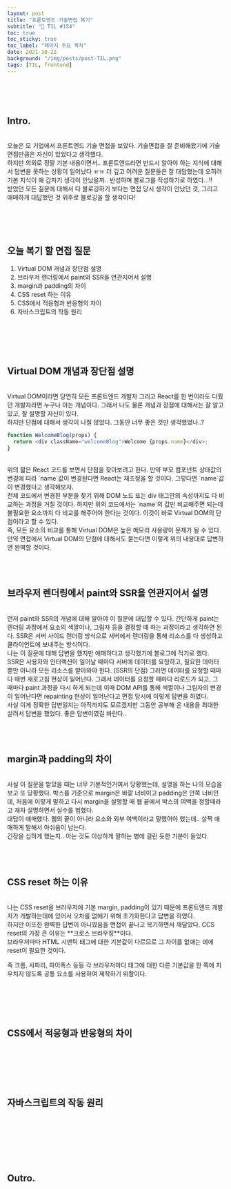 ```yaml
---
layout: post
title: "프론트엔드 기술면접 복기"
subtitle: "📅 TIL #154"
toc: true
toc_sticky: true
toc_label: "페이지 주요 목차"
date: 2021-10-22
background: "/img/posts/post-TIL.png"
tags: [TIL, frontend]
---
```


<br/>
<br/>
<br/>

## Intro.

<br/>
오늘은 모 기업에서 프론트엔드 기술 면접을 보았다. 기술면접을 잘 준비해왔기에 기술면접만큼은 자신이 있었다고 생각했다.

<br/>
하지만 의외로 정말 기본 내용이면서.. 프론트엔드라면 반드시 알아야 하는 지식에 대해서 답변을 못하는 상황이 일어났다 ㅠㅠ 더 깊고 어려운 질문들은 잘 대답했는데 오히려 기본 지식이 왜 갑자기 생각이 안났을까.. 반성하며 블로그를 작성하기로 하였다...!!

<br />
받았던 모든 질문에 대해서 다 블로깅하기 보다는 면접 당시 생각이 안났던 것, 그리고 애매하게 대답했던 것 위주로 블로깅을 할 생각이다!

<br/>
<br/>
<br/>
<br/>
<br/>

## 오늘 복기 할 면접 질문

1. Virtual DOM 개념과 장단점 설명
2. 브라우저 렌더링에서 paint와 SSR을 연관지어서 설명
3. margin과 padding의 차이
4. CSS reset 하는 이유
5. CSS에서 적응형과 반응형의 차이
6. 자바스크립트의 작동 원리

<br/>
<br/>
<br/>
<br/>

## Virtual DOM 개념과 장단점 설명

<br />
Virtual DOM이라면 당연히 모든 프론트엔드 개발자 그리고 React를 한 번이라도 다뤘던 개발자라면 누구나 아는 개념이다. 그래서 나도 물론 개념과 장점에 대해서는 잘 알고 있고, 잘 설명할 자신이 있다.

<br/>
하지만 단점에 대해서 생각이 나질 않았다. 그동안 너무 좋은 것만 생각했었나..?

<br/>

```js
function WelcomeBlog(props) {
  return <div className="welcomeBlog">Welcome {props.name}</div>;
}
```

<br/>
위의 짧은 React 코드를 보면서 단점을 찾아보려고 한다. 만약 부모 컴포넌트 상태값의 변경에 따라 `name`값이 변경된다면 React는 재조정을 할 것이다. 그렇다면 `name`값이 변경했다고 생각해보자.

<br/>
전체 코드에서 변경된 부분을 찾기 위해 DOM 노드 또는 div 태그안의 속성까지도 다 비교하는 과정을 거칠 것이다. 하지만 위의 코드에서는 `name`의 값만 비교해주면 되는데 불필요한 요소까지 다 비교를 해주어야 한다는 것이다. 이것이 바로 Virtual DOM의 단점이라고 할 수 있다.

<br/>
즉, 모든 요소의 비교를 통해 Virtual DOM은 높은 메모리 사용량이 문제가 될 수 있다. 만약 면접에서 Virtual DOM의 단점에 대해서도 묻는다면 이렇게 위의 내용대로 답변하면 완벽할 것이다.

<br/>
<br/>
<br/>
<br/>

## 브라우저 렌더링에서 paint와 SSR을 연관지어서 설명

<br/>
먼저 paint와 SSR의 개념에 대해 알아야 이 질문에 대답할 수 있다. 간단하게 paint는 렌더링 과정에서 요소의 색깔이나, 그림자 등을 결정할 때 하는 과정이라고 생각하면 된다. SSR은 서버 사이드 렌더링 방식으로 서버에서 렌더링을 통해 리소스를 다 생성하고 클라이언트에 보내주는 방식이다.

<br/>
나는 이 질문에 대해 답변을 했지만 애매하다고 생각했기에 블로그에 적기로 했다.

<br/>
SSR은 사용자와 인터랙션이 일어날 때마다 서버에 데이터를 요청하고, 필요한 데이터뿐만 아니라 모든 리소스를 받아와야 한다. (SSR의 단점) 그러면 데이터를 요청할 때마다 매번 새로고침 현상이 일어난다. 그래서 데이터를 요청할 때마다 리로드가 되고, 그 때마다 paint 과정을 다시 하게 되는데 이때 DOM API를 통해 색깔이나 그림자의 변경이 일어난다면 repainting 현상이 일어난다고 면접 당시에 이렇게  답변을 하였다.

<br/>
사실 이게 정확한 답변일지는 아직까지도 모르겠지만 그동안 공부해 온 내용을 최대한 살려서 답변을 했었다. 좋은 답변이였길 바란다..

<br/>
<br/>
<br/>
<br/>

## margin과 padding의 차이

<br/>
사실 이 질문을 받았을 때는 너무 기본적인거여서 당황했는데, 설명을 하는 나의 모습을 보고 또 당황했다. 박스를 기준으로 margin은 바깥 너비이고 padding은 안쪽 너비인데, 처음에 이렇게 말하고 다시 margin을 설명할 때 웹 끝에서 박스의 여백을 정할때라고 재차 설명하면서 실수를 범했다.

<br/>
대답이 애매했다. 웹의 끝이 아니라 요소와 외부 여백이라고 말했어야 했는데.. 살짝 애매하게 말해서 아쉬움이 남는다. 

<br/>
긴장을 심하게 했는지.. 아는 것도 이상하게 말하는 병에 걸린 듯한 기분이 들었다.

<br/>
<br/>
<br/>
<br/>

## CSS reset 하는 이유

<br/>
나는 CSS reset을 브라우저에 기본 margin, padding이 있기 때문에 프론트엔드 개발자가 개발하는데에 있어서 오차를 없애기 위해 초기화한다고 답변을 하였다.

<br/>
하지만 이또한 완벽한 답변이 아니였음을 면접이 끝나고 복기하면서 깨달았다. CCS reset의 가장 큰 이유는 **크로스 브라우징**이다.

<br />
브라우저마다 HTML 시맨틱 태그에 대한 기본값이 다르므로 그 차이를 없애는 데에 reset이 필요한 것이다.

즉 크롬, 사파리, 파이폭스 등등 각 브라우저마다 태그에 대한 다른 기본값을 한 쪽에 치우치지 않도록 공통 요소를 사용하여 제작하기 위함이다.

<br/>
<br/>
<br/>
<br/>

## CSS에서 적응형과 반응형의 차이

<br/>


<br/>
<br/>
<br/>
<br/>

## 자바스크립트의 작동 원리

<br/>

<br/>
<br/>
<br/>
<br/>
<br/>

## Outro.

<br/>

<br/>
<br/>
<br/>
<br/>
<br/>